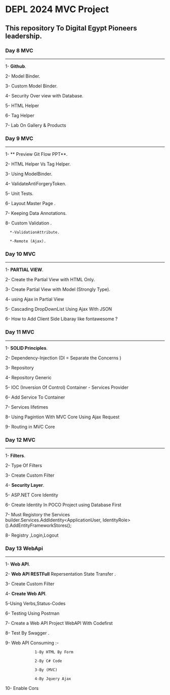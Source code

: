 # DEPL 2024 MVC Project
## This repository To Digital Egypt Pioneers leadership.
### Day 8 MVC 
------------------
1- **Github**.

2- Model Binder.

3- Custom Model Binder. 

4- Security Over view with Database.

5- HTML Helper 

6- Tag Helper

7- Lab On Gallery & Products

### Day 9 MVC 
------------------
1- ** Preview Git Flow PPT**.

2-  HTML Helper Vs Tag Helper.

3- Using ModelBinder. 

4- ValidateAntiForgeryToken.

5- Unit Tests. 

6- Layout Master Page .

7- Keeping Data Annotations.

8- Custom Validation .

      *-ValidationAttribute.

      *-Remote (Ajax). 

### Day 10 MVC 
------------------
1- **PARTIAL VIEW**.

2- Create the Partial View with HTML Only.

3- Create Partial View with Model  (Strongly Type).

4- using Ajax in Partial View

5- Cascading DropDownList Using Ajax With JSON

6- How to Add Client Side Libaray like fontawesome ?

### Day 11 MVC 
------------------
1- **SOLID Principles**.

2- Dependency-Injection (DI = Separate the Concerns )

3- Repository

4- Repository Generic <T>

5- IOC (Inversion Of Control) Container -  Services Provider 

6- Add Service To Container

7- Services lifetimes

8- Using Pagintion With MVC Core Using Ajax Request

9- Routing in MVC Core

### Day 12 MVC 
------------------
1- **Filters**.

2- Type Of Filters

3- Create Custom Filter 

4- **Security Layer**.

5- ASP.NET Core Identity

6- Create Identity In POCO Project using Database First

7- Must Registory the Services
     builder.Services.AddIdentity<ApplicationUser, IdentityRole> 
     ().AddEntityFrameworkStores<Day6MvcdbContext>();

8- Registry ,Login,Logout

### Day 13 WebApi 
------------------
1- **Web API**.

2- **Web API RESTFull**  Repersentation State Transfer . 

3- Create Custom Filter 

4- **Create Web API**.

5-Using Verbs,Status-Codes

6- Testing Using  Postman 

7- Create a Web API Project WebAPI With Codefirst

8- Test By Swagger .

9- Web API Consuming :-

                 1-By HTML By Form
    
                 2-By C# Code 
    
                 3-By (MVC)
    
                 4-By Jquery Ajax
    

10- Enable Cors 

